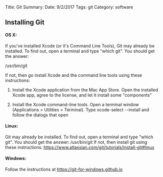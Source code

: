Title: Git
Summary:
Date: 9/2/2017
Tags: git
Category: software

## Installing Git


#### OS X:

If you've installed Xcode (or it's Command Line Tools), Git may already be installed.
To find out, open a terminal and type "which git". You should get the answer:

/usr/bin/git

If not, then go install Xcode and the command line tools using these instructions:

1. Install the Xcode application from the Mac App Store. Open the installed Xcode app, agree to the license, and let it install some "components"

2. Install the Xcode command-line tools. Open a terminal window (Applications > Utilities > Terminal). Type xcode-select --install and follow the dialogs that open

#### Linux:

Git may already be installed.
To find out, open a terminal and type "which git". You should get the answer: /usr/bin/git
If not, then install git using these  instructions: <a href=" https://www.atlassian.com/git/tutorials/install-git#linux"  target="_blank">   https://www.atlassian.com/git/tutorials/install-git#linux</a>


#### Windows:

Follow the instructions at  <a href="https://git-for-windows.github.io"  target="_blank">  https://git-for-windows.github.io </a>
